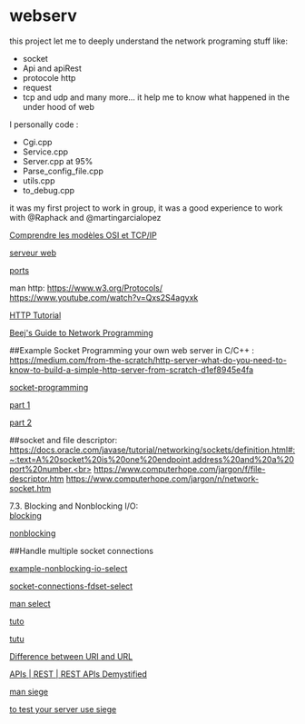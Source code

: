 # webserv


this project let me to deeply understand the network programing stuff like:
- socket
- Api and apiRest
- protocole http
- request 
- tcp and udp
and many more...
it help me to know what happened in the under hood of web

I personally code :
- Cgi.cpp
- Service.cpp
- Server.cpp at 95%
- Parse_config_file.cpp
- utils.cpp
- to_debug.cpp

it was my first project to work in group, it was a good experience to work with @Raphack and @martingarcialopez

[Comprendre les modèles OSI et TCP/IP](https://www.youtube.com/watch?v=26jazyc7VNk)
  
[serveur web](https://www.youtube.com/watch?v=msB9AvJ4bTM)
  
[ports](https://www.youtube.com/watch?v=YSl6bordSh8)
  
  man http:
    https://www.w3.org/Protocols/<br>
    https://www.youtube.com/watch?v=Qxs2S4agyxk <br>

[HTTP Tutorial](https://www.tutorialspoint.com/http/index.htm)

[Beej's Guide to Network Programming](http://beej.us/guide/bgnet/html)
    
##Example Socket Programming your own web server in C/C++ :<br>
https://medium.com/from-the-scratch/http-server-what-do-you-need-to-know-to-build-a-simple-http-server-from-scratch-d1ef8945e4fa<br>

[socket-programming](https://www.geeksforgeeks.org/socket-programming-cc/)

[part 1](https://www.youtube.com/watch?v=LtXEMwSG5-8)

[part 2](https://www.youtube.com/watch?v=mStnzIEprH8)

##socket and file descriptor:<br>
https://docs.oracle.com/javase/tutorial/networking/sockets/definition.html#:~:text=A%20socket%20is%20one%20endpoint,address%20and%20a%20port%20number.<br>
https://www.computerhope.com/jargon/f/file-descriptor.htm
https://www.computerhope.com/jargon/n/network-socket.htm

7.3. Blocking and Nonblocking I/O:<br>
[blocking](http://faculty.salina.k-state.edu/tim/ossg/Device/blocking.html)

[nonblocking](https://www.ibm.com/docs/en/i/7.4?topic=concepts-nonblocking-io)

##Handle multiple socket connections 

[example-nonblocking-io-select](https://www.ibm.com/docs/en/i/7.2?topic=designs-example-nonblocking-io-select)

[socket-connections-fdset-select](https://www.binarytides.com/multiple-socket-connections-fdset-select-linux/)

[man select](https://man7.org/linux/man-pages/man2/select.2.html)

[tuto](https://www.youtube.com/watch?v=Y6pFtgRdUts)

[tutu](https://www.youtube.com/watch?v=dEHZb9JsmOU&list=WL&index=84&t=161s)

[Difference between URI and URL](https://www.youtube.com/watch?v=vpYct2npKD8)

[APIs | REST | REST APIs Demystified](https://youtu.be/FOZtRzY5x8E)

[man siege](https://linux.die.net/man/1/siege)

[to test your server use siege](https://www.interserver.net/tips/kb/http-load-testing-siege/)
